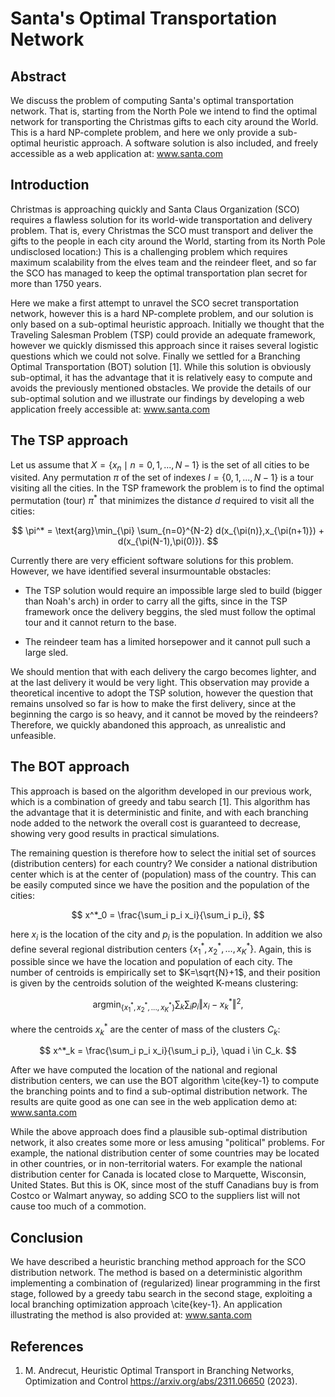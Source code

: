 # Santa's Optimal Transportation Network 

## Abstract
We discuss the problem of computing Santa's optimal transportation network. 
That is, starting from the North Pole we intend to find the optimal network for transporting the Christmas gifts to each city around the World.
This is a hard NP-complete problem, and here we only provide a sub-optimal heuristic approach. A software solution is also included, and 
freely accessible as a web application at: www.santa.com 

## Introduction

Christmas is approaching quickly and Santa Claus Organization (SCO) requires a flawless solution for its world-wide transportation and delivery problem. 
That is, every Christmas the SCO must transport and deliver the gifts to the people in each city around the World, starting from its North Pole undisclosed location:) 
This is a challenging problem which requires maximum scalability from the elves team and the reindeer fleet, and so far the SCO has managed to keep the optimal transportation 
plan secret for more than 1750 years.

Here we make a first attempt to unravel the SCO secret transportation network, however this is a hard NP-complete problem, and our solution is only based on a sub-optimal 
heuristic approach. Initially we thought that the Traveling Salesman Problem (TSP) could provide an adequate framework, 
however we quickly dismissed this approach since it raises several logistic questions which we could not solve. 
Finally we settled for a Branching Optimal Transportation (BOT) solution [1]. While this solution 
is obviously sub-optimal, it has the advantage that it is relatively easy to compute and avoids the previously mentioned obstacles. We provide the details of our sub-optimal solution 
and we illustrate our findings by developing a web application freely accessible at: www.santa.com 

## The TSP approach
Let us assume that $X=\{x_n \mid n=0,1,...,N-1\}$ is the set of all cities to be visited. Any permutation $\pi$ of the set of indexes $I=\{0,1,...,N-1\}$ is a 
tour visiting all the cities. In the TSP framework the problem is to find the optimal permutation (tour) $\pi^*$ that minimizes the distance $d$ required to visit all the cities:

$$
\pi^* = \text{arg}\min_{\pi} \sum_{n=0}^{N-2} d(x_{\pi(n)},x_{\pi(n+1)}) + d(x_{\pi(N-1),\pi(0)}).
$$

Currently there are very efficient software solutions for this problem. However, we have identified several insurmountable obstacles:
 
 * The TSP solution would require an impossible large sled to build (bigger than Noah's arch) in order to carry all the gifts, since in the TSP framework once the 
 delivery beggins, the sled must follow the optimal tour and it cannot return to the base.

* The reindeer team has a limited horsepower and it cannot pull such a large sled.  

We should mention that with each delivery the cargo becomes lighter, and at the last delivery it would be very light. 
This observation may provide a theoretical incentive to adopt the TSP solution, however the question that remains unsolved so far is how to make the first delivery, since 
at the beginning the cargo is so heavy, and it cannot be moved by the reindeers? 
Therefore, we quickly abandoned this approach, as unrealistic and unfeasible. 

## The BOT approach

This approach is based on the algorithm developed in our previous work, which is a combination of greedy and tabu search [1]. 
This algorithm has the advantage that it is deterministic and finite, and with each branching node added to the network the overall cost is guaranteed to decrease, showing very good results in practical simulations. 

The remaining question is therefore how to select the initial set of sources (distribution centers) for each country? 
We consider a national distribution center which is at the center of (population) mass of the country. This can be easily computed since 
we have the position and the population of the cities:

$$
x^*_0 = \frac{\sum_i p_i x_i}{\sum_i p_i},
$$

here $x_i$ is the location of the city and $p_i$ is the population. 
In addition we also define several regional distribution centers $\{x^*_1,x^*_2,...,x^*_K\}$. Again, this is possible since we have 
the location and population of each city. The number of centroids is empirically set to $K=\sqrt{N}+1$, and their position is given by the centroids solution of the weighted K-means clustering:

$$
\text{arg} \min_{ \{ x^*_1,x^*_2,...,x^*_K \} } \sum_k \sum_i p_i \Vert x_i - x^*_k \Vert^2,
$$

where the centroids $x^*_k$ are the center of mass of the clusters $C_k$:

$$
x^*_k = \frac{\sum_i p_i x_i}{\sum_i p_i}, \quad i \in C_k.
$$

After we have computed the location of the national and regional distribution centers, we can use the BOT algorithm \cite{key-1} to compute the branching points and to find a sub-optimal distribution network. 
The results are quite good as one can see in the web application demo at: www.santa.com

While the above approach does find a plausible sub-optimal distribution network, it also creates some more or less amusing "political" problems. 
For example, the national distribution center of some countries may be located in other countries, or in non-territorial waters. 
For example the national distribution center for Canada is located close to Marquette, Wisconsin, United States. 
But this is OK, since most of the stuff Canadians buy is from Costco or Walmart anyway, so adding SCO to the suppliers list will not cause too much of a commotion. 

## Conclusion

We have described a heuristic branching method approach for the SCO distribution network. 
The method is based on a deterministic algorithm implementing a combination of (regularized) linear programming in the first stage, followed by a greedy tabu search in the second stage, exploiting 
a local branching optimization approach \cite{key-1}. 
An application illustrating the method is also provided at: www.santa.com

## References

1. M. Andrecut, Heuristic Optimal Transport in Branching Networks, Optimization and Control https://arxiv.org/abs/2311.06650 (2023).
